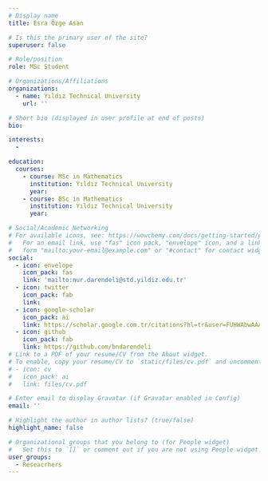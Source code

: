 ```yaml
---
# Display name
title: Esra Özge Asan

# Is this the primary user of the site?
superuser: false

# Role/position
role: MSc Student

# Organizations/Affiliations
organizations:
  - name: Yıldız Technical University
    url: ''

# Short bio (displayed in user profile at end of posts)
bio: 

interests:
  -

education:
  courses:
    - course: MSc in Mathematics
      institution: Yıldız Technical University
      year: 
    - course: BSc in Mathematics
      institution: Yıldız Technical University
      year: 

# Social/Academic Networking
# For available icons, see: https://wowchemy.com/docs/getting-started/page-builder/#icons
#   For an email link, use "fas" icon pack, "envelope" icon, and a link in the
#   form "mailto:your-email@example.com" or "#contact" for contact widget.
social:
  - icon: envelope
    icon_pack: fas
    link: 'mailto:nur.darendeli@std.yildiz.edu.tr'
  - icon: twitter
    icon_pack: fab
    link: 
  - icon: google-scholar
    icon_pack: ai
    link: https://scholar.google.com.tr/citations?hl=tr&user=FUHWAbwAAAAJ
  - icon: github
    icon_pack: fab
    link: https://github.com/bndarendeli
# Link to a PDF of your resume/CV from the About widget.
# To enable, copy your resume/CV to `static/files/cv.pdf` and uncomment the lines below.
# - icon: cv
#   icon_pack: ai
#   link: files/cv.pdf

# Enter email to display Gravatar (if Gravatar enabled in Config)
email: ''

# Highlight the author in author lists? (true/false)
highlight_name: false

# Organizational groups that you belong to (for People widget)
#   Set this to `[]` or comment out if you are not using People widget.
user_groups:
  - Reseacrhers
---
```



